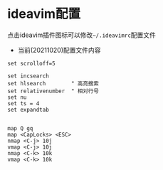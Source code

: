 # ideavim配置

点击ideavim插件图标可以修改`~/.ideavimrc`配置文件

- 当前(20211020)配置文件内容

```vim
set scrolloff=5

set incsearch
set hlsearch        " 高亮搜索
set relativenumber  " 相对行号
set nu
set ts = 4
set expandtab


map Q gq
map <CapLocks> <ESC>
nmap <C-j> 10j
vmap <C-j> 10j
nmap <C-k> 10k
vmap <C-k> 10k
```
